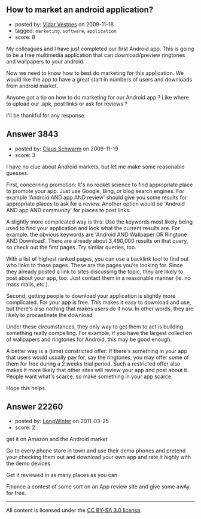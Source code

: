 ## How to market an android application?

- posted by: [Vidar Vestnes](https://stackexchange.com/users/-1/1571-vidar-vestnes) on 2009-11-18
- tagged: `marketing`, `software`, `application`
- score: 8

My colleagues and I have just completed our first Android app. This is going to be a free multimedia application that can download/preview ringtones and wallpapers to your android. 

Now we need to know how to best do marketing for this application. We would like the app to have a great start in numbers of users and downloads from android market.


Anyone got a tip on how to do marketing for our Android app ? Like where to upload our .apk, post links or ask for reviews ? 

I'll be thankful for any response.


## Answer 3843

- posted by: [Claus Schwarm](https://stackexchange.com/users/-1/294-claus-schwarm) on 2009-11-19
- score: 3

I have no clue about Android markets, but let me make some reasonable guesses.

First, concerning promotion: It's no rocket science to find appropriate place to promote your app. Just use Google, Bing, or blog search engines. For example 'Android AND app AND review' should give you some results for appropriate places to ask for a review. Another option would be 'Android AND app AND community' for places to post links.

A slightly more complicated way is this: Use the keywords most likely being used to find your application and look what the current results are. For example, the obvious keywords are 'Android AND Wallpaper OR Ringtone AND Download'. There are already about 3,490,000 results on that query, so check out the first pages. Try similar queries, too. 

With a list of highest ranked pages, you can use a backlink tool to find out who links to those pages. These are the pages you're looking for. Since they already posted a link to sites discussing the topic, they are likely to post about your app, too. Just contact them in a reasonable manner (ie. no mass mails, etc.).

Second, getting people to download your application is slightly more complicated. For your app is free. This makes it easy to download and use, but there's also nothing that makes users do it now. In other words, they are likely to procastinate the download.

Under these circumstances, they only way to get them to act is building something really compelling. For example, if you have the largest collection of wallpapers and ringtones for Android, this may be good enough.

A better way is a (time) constricted offer: If there's something in your app that users would usually pay for, say the ringtones, you may offer some of them for free during a 2 weeks trial period. Such a restricted offer also makes it more likely that other sites will review your app and post about it. People want what's scarce, so make something in your app scarce.

Hope this helps.


## Answer 22260

- posted by: [LongWinter](https://stackexchange.com/users/-1/8540-longwinter) on 2011-03-25
- score: 2

get it on Amazon and the Android market

Go to every phone store in town and use their demo phones and pretend your checking them out and download your own app and rate it highly with the demo devices.

Get it reviewed in as many places as you can.

Finance a contest of some sort on an App review site and give some awAy for free.





---

All content is licensed under the [CC BY-SA 3.0 license](https://creativecommons.org/licenses/by-sa/3.0/).
